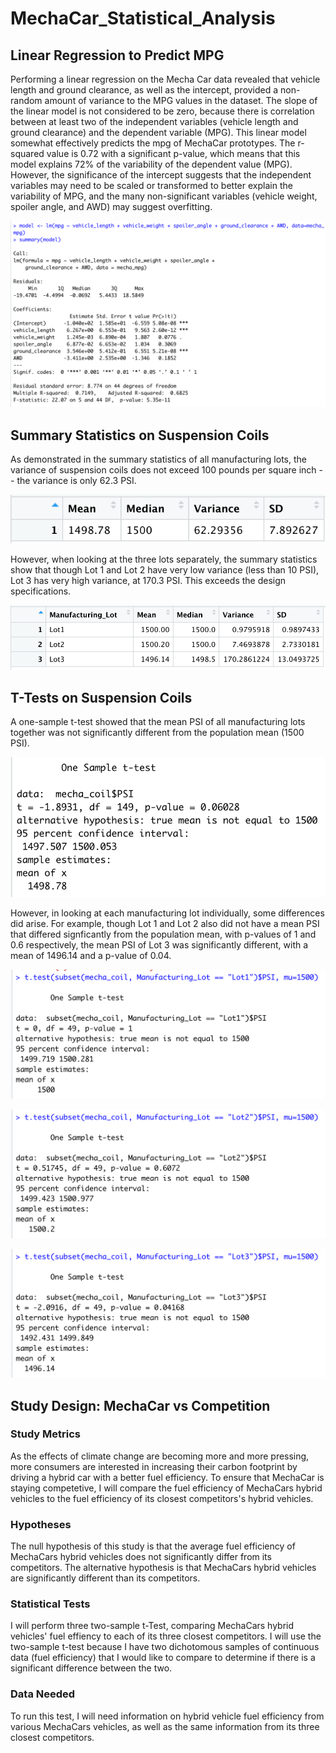 # MechaCar_Statistical_Analysis

## Linear Regression to Predict MPG

Performing a linear regression on the Mecha Car data revealed that vehicle length and ground clearance, as well as the intercept, provided a non-random amount of variance to the MPG values in the dataset. The slope of the linear model is not considered to be zero, because there is correlation between at least two of the independent variables (vehicle length and ground clearance) and the dependent variable (MPG). This linear model somewhat effectively predicts the mpg of MechaCar prototypes. The r-squared value is 0.72 with a significant p-value, which means that this model explains 72% of the variability of the dependent value (MPG). However, the significance of the intercept suggests that the independent variables may need to be scaled or transformed to better explain the variability of MPG, and the many non-significant variables (vehicle weight, spoiler angle, and AWD) may suggest overfitting. 

![Linear Regression Output](https://github.com/ehalprin/MechaCar_Statistical_Analysis/blob/main/Linear_Regression_to_Predict_MPG.png)

## Summary Statistics on Suspension Coils

As demonstrated in the summary statistics of all manufacturing lots, the variance of suspension coils does not exceed 100 pounds per square inch -- the variance is only 62.3 PSI. 

![Total Summary](https://github.com/ehalprin/MechaCar_Statistical_Analysis/blob/main/Total_Summary.png)

However, when looking at the three lots separately, the summary statistics show that though Lot 1 and Lot 2 have very low variance (less than 10 PSI), Lot 3 has very high variance, at 170.3 PSI. This exceeds the design specifications.

![Lot Summary](https://github.com/ehalprin/MechaCar_Statistical_Analysis/blob/main/Lot_Summary.png)

 ## T-Tests on Suspension Coils

A one-sample t-test showed that the mean PSI of all manufacturing lots together was not significantly different from the population mean (1500 PSI).

![One-Sample T-Test](https://github.com/ehalprin/MechaCar_Statistical_Analysis/blob/main/One-Sample_T-Test.png)

However, in looking at each manufacturing lot individually, some differences did arise. For example, though Lot 1 and Lot 2 also did not have a mean PSI that differed signficantly from the population mean, with p-values of 1 and 0.6 respectively, the mean PSI of Lot 3 was significantly different, with a mean of 1496.14 and a p-value of 0.04.

![Lot 1 T-Test](https://github.com/ehalprin/MechaCar_Statistical_Analysis/blob/main/Lot1_T-Test.png)

![Lot 2 T-Test](https://github.com/ehalprin/MechaCar_Statistical_Analysis/blob/main/Lot2_T-Test.png)

![Lot 3 T-Test](https://github.com/ehalprin/MechaCar_Statistical_Analysis/blob/main/Lot3_T-Test.png)

## Study Design: MechaCar vs Competition

### Study Metrics

As the effects of climate change are becoming more and more pressing, more consumers are interested in increasing their carbon footprint by driving a hybrid car with a better fuel efficiency. To ensure that MechaCar is staying competetive, I will compare the fuel efficiency of MechaCars hybrid vehicles to the fuel efficiency of its closest competitors's hybrid vehicles.

### Hypotheses

The null hypothesis of this study is that the average fuel efficiency of MechaCars hybrid vehicles does not significantly differ from its competitors. The alternative hypothesis is that MechaCars hybrid vehicles are significantly different than its competitors. 

### Statistical Tests

I will perform three two-sample t-Test, comparing MechaCars hybrid vehicles' fuel effiency to each of its three closest competitors. I will use the two-sample t-test because I have two dichotomous samples of continuous data (fuel efficiency) that I would like to compare to determine if there is a significant difference between the two. 

### Data Needed

To run this test, I will need information on hybrid vehicle fuel efficiency from various MechaCars vehicles, as well as the same information from its three closest competitors.
